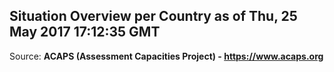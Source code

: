 ## Situation Overview per Country as of Thu, 25 May 2017 17:12:35 GMT

Source: **ACAPS (Assessment Capacities Project) - https://www.acaps.org**